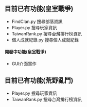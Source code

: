 ## 目前已有功能(皇室戰爭)
- FindClan.py 搜尋部落資訊
- Player.py   搜尋玩家資訊
- TaiwanRank.py  搜尋台灣排行榜資訊
- 個人成就紀錄.py 搜尋個人成就紀錄

#### 開發中功能(皇室戰爭)
- GUI介面實作

## 目前已有功能(荒野亂鬥)
- Player.py   搜尋玩家資訊
- TaiwanRank.py  搜尋台灣排行榜資訊
